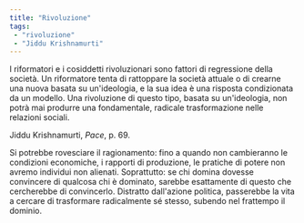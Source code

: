 ```yaml
---
title: "Rivoluzione"
tags:
 - "rivoluzione"
 - "Jiddu Krishnamurti"
---
```


I riformatori e i cosiddetti rivoluzionari sono fattori di regressione della società. Un riformatore tenta di rattoppare la società attuale o di crearne una nuova basata su un'ideologia, e la sua idea è una risposta condizionata da un modello. Una rivoluzione di questo tipo, basata su un'ideologia, non potrà mai produrre una fondamentale, radicale trasformazione nelle relazioni sociali.

Jiddu Krishnamurti, *Pace*, p. 69.

Si potrebbe rovesciare il ragionamento: fino a quando non cambieranno le condizioni economiche, i rapporti di produzione, le pratiche di potere non avremo individui non alienati.
Soprattutto: se chi domina dovesse convincere di qualcosa chi è dominato, sarebbe esattamente di questo che cercherebbe di convincerlo. Distratto dall'azione politica, passerebbe la vita a cercare di trasformare radicalmente sé stesso, subendo nel frattempo il dominio.
